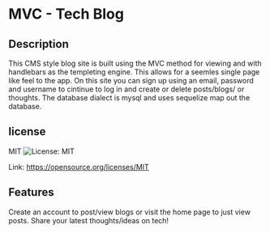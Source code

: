 # MVC - Tech Blog

## Description
This CMS style blog site is built using the MVC method for  viewing and with handlebars as the templeting engine. This allows for a seemles single page like feel to the app. On this site you can sign up using an email, password and username to cintinue to log in and create or delete posts/blogs/ or thoughts. The database dialect is mysql and uses sequelize map out the database. 
    

## license
MIT ![License: MIT](https://img.shields.io/badge/License-MIT-yellow.svg)

Link: https://opensource.org/licenses/MIT

## Features
Create an account to post/view blogs or visit the home page to just view posts. Share your latest thoughts/ideas on tech!
    